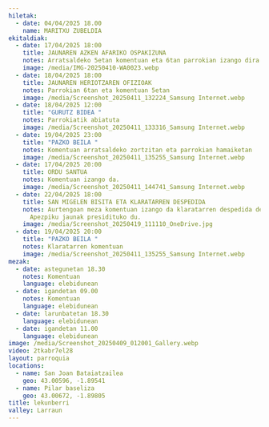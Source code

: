 ```yaml
---
hiletak:
  - date: 04/04/2025 18.00
    name: MARITXU ZUBELDIA
ekitaldiak:
  - date: 17/04/2025 18:00
    title: JAUNAREN AZKEN AFARIKO OSPAKIZUNA
    notes: Arratsaldeko 5etan komentuan eta 6tan parrokian izango dira ospakizunak
    image: /media/IMG-20250410-WA0023.webp
  - date: 18/04/2025 18:00
    title: JAUNAREN HERIOTZAREN OFIZIOAK
    notes: Parrokian 6tan eta komentuan 5etan
    image: /media/Screenshot_20250411_132224_Samsung Internet.webp
  - date: 18/04/2025 12:00
    title: "GURUTZ BIDEA "
    notes: Parrokiatik abiatuta
    image: /media/Screenshot_20250411_133316_Samsung Internet.webp
  - date: 19/04/2025 23:00
    title: "PAZKO BEILA "
    notes: Komentuan arratsaldeko zortzitan eta parrokian hamaiketan
    image: /media/Screenshot_20250411_135255_Samsung Internet.webp
  - date: 17/04/2025 20:00
    title: ORDU SANTUA
    notes: Komentuan izango da.
    image: /media/Screenshot_20250411_144741_Samsung Internet.webp
  - date: 22/04/2025 18:00
    title: SAN MIGELEN BISITA ETA KLARATARREN DESPEDIDA
    notes: Aurtengoan meza komentuan izango da klaratarren despedida dela eta.
      Apezpiku jaunak presidituko du.
    image: /media/Screenshot_20250419_111110_OneDrive.jpg
  - date: 19/04/2025 20:00
    title: "PAZKO BEILA "
    notes: Klaratarren komentuan
    image: /media/Screenshot_20250411_135255_Samsung Internet.webp
mezak:
  - date: astegunetan 18.30
    notes: Komentuan
    language: elebidunean
  - date: igandetan 09.00
    notes: Komentuan
    language: elebidunean
  - date: larunbatetan 18.30
    language: elebidunean
  - date: igandetan 11.00
    language: elebidunean
image: /media/Screenshot_20250409_012001_Gallery.webp
video: 2tkabr7el28
layout: parroquia
locations:
  - name: San Joan Bataiatzailea
    geo: 43.00596, -1.89541
  - name: Pilar baseliza
    geo: 43.00672, -1.89805
title: lekunberri
valley: Larraun
---
```

